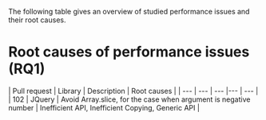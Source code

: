 The following table gives an overview of studied performance issues and their root causes.

# Root causes of performance issues (RQ1)
| Pull request | Library | Description | Root causes | 
| --- | --- | --- |--- | --- | 
| 102 | JQuery | Avoid Array.slice, for the case when argument is negative number | Inefficient API, Inefficient Copying, Generic API |









